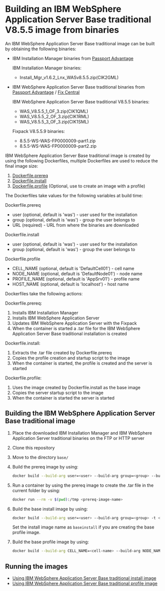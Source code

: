 # Building an IBM WebSphere Application Server Base traditional V8.5.5 image from binaries

An IBM WebSphere Application Server Base traditional image can be built by obtaining the following binaries:
* IBM Installation Manager binaries from [Passport Advantage](http://www-01.ibm.com/software/passportadvantage/pao_customer.html)

  IBM Installation Manager binaries:
  * Install_Mgr_v1.6.2_Lnx_WASv8.5.5.zip(CIK2GML)

* IBM WebSphere Application Server Base traditional binaries from [Passport Advantage](http://www-01.ibm.com/software/passportadvantage/pao_customer.html) / [Fix Central](http://www-933.ibm.com/support/fixcentral/)

  IBM WebSphere Application Server Base traditional V8.5.5 binaries:
  * WAS_V8.5.5_1_OF_3.zip(CIK1QML)
  * WAS_V8.5.5_2_OF_3.zip(CIK1RML)
  * WAS_V8.5.5_3_OF_3.zip(CIK1SML)

  Fixpack V8.5.5.9 binaries:
  * 8.5.5-WS-WAS-FP0000009-part1.zip
  * 8.5.5-WS-WAS-FP0000009-part2.zip
  
IBM WebSphere Application Server Base traditional image is created by using the following Dockerfiles, multiple Dockerfiles are used to reduce the final image size:

1. [Dockerfile.prereq](Dockerfile.prereq)
2. [Dockerfile.install](Dockerfile.install)
3. [Dockerfile.profile](Dockerfile.profile) (Optional, use to create an image with a profile) 

The Dockerfiles take values for the following variables at build time: 

Dockerfile.prereq
* user (optional, default is 'was') - user used for the installation                                                               
* group (optional, default is 'was') - group the user belongs to
* URL (required) - URL from where the binaries are downloaded

Dockerfile.install
* user (optional, default is 'was') - user used for the installation                                                                     
* group (optional, default is 'was') - group the user belongs to

Dockerfile.profile
* CELL_NAME (optional, default is 'DefaultCell01') - cell name                                                                             
* NODE_NAME (optional, default is 'DefaultNode01') - node name                                                                                      
* PROFILE_NAME (optional, default is 'AppSrv01') - profile name                                                                            
* HOST_NAME (optional, default is 'localhost') - host name    


Dockerfiles take the following actions:

Dockerfile.prereq:

1. Installs IBM Installation Manager
2. Installs IBM WebSphere Application Server 
3. Updates IBM WebSphere Application Server with the Fixpack
4. When the container is started a .tar file for the IBM WebSphere Application Server Base traditional installation is created

Dockerfile.install:
                                                                                                           
1. Extracts the .tar file created by Dockerfile.prereq
2. Copies the profile creation and startup script to the image
3. When the container is started, the profile is created and the server is started

Dockerfile.profile:                                                                                  
                                                                                                                        
1. Uses the image created by Dockerfile.install as the base image                           
2. Copies the server startup script to the image                                
3. When the container is started the server is started      

## Building the IBM WebSphere Application Server Base traditional image

1. Place the downloaded IBM Installation Manager and IBM WebSphere Application Server traditional binaries on the FTP or HTTP server
2. Clone this repository
3. Move to the directory `base/`
4. Build the prereq image by using:

    ```bash
    docker build --build-arg user=<user> --build-arg group=<group> --build-arg URL=<URL> -t <prereq-image-name> -f Dockerfile.prereq .
    ```

6. Run a container by using the prereq image to create the .tar file in the current folder by using:

    ```bash
    docker run --rm -v $(pwd):/tmp <prereq-image-name>
    ```

7. Build the base install image by using:       

    ```bash
    docker build --build-arg user=<user> --build-arg group=<group> -t <install-image-name> -f Dockerfile.install .
    ```
    Set the install image name as `baseinstall` if you are creating the base profile image. 

7. Build the base profile image by using:                                                                                                 
                                                                                                                                       
    ```bash                                                                                                                            
    docker build --build-arg CELL_NAME=<cell-name> --build-arg NODE_NAME=<node-name> --build-arg PROFILE_NAME=<profile-name> --build-arg HOST_NAME=<host-name> -t <profile-image-name> -f Dockerfile.profile .                              
    ``` 

## Running the images 
 
* [Using IBM WebSphere Application Server Base traditional install image](Run-install-image.md) 
* [Using IBM WebSphere Application Server Base traditional profile image](Run-profile-image.md)
